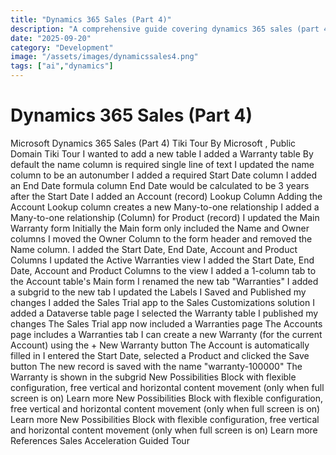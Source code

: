 ```yaml
---
title: "Dynamics 365 Sales (Part 4)"
description: "A comprehensive guide covering dynamics 365 sales (part 4)"
date: "2025-09-20"
category: "Development"
image: "/assets/images/dynamicssales4.png"
tags: ["ai","dynamics"]
---
```


# Dynamics 365 Sales (Part 4)

Microsoft Dynamics 365 Sales (Part 4) Tiki Tour By Microsoft , Public Domain Tiki Tour I wanted to add a new table I added a Warranty table By default the name column is required single line of text I updated the name column to be an autonumber I added a required Start Date column I added an End Date formula column End Date would be calculated to be 3 years after the Start Date I added an Account (record) Lookup Column Adding the Account Lookup column creates a new Many-to-one relationship I added a Many-to-one relationship (Column) for Product (record) I updated the Main Warranty form Initially the Main form only included the Name and Owner columns I moved the Owner Column to the form header and removed the Name column. I added the Start Date, End Date, Account and Product Columns I updated the Active Warranties view I added the Start Date, End Date, Account and Product Columns to the view I added a 1-column tab to the Account table's Main form I renamed the new tab "Warranties" I added a subgrid to the new tab I updated the Labels I Saved and Published my changes I added the Sales Trial app to the Sales Customizations solution I added a Dataverse table page I selected the Warranty table I published my changes The Sales Trial app now included a Warranties page The Accounts page includes a Warranties tab I can create a new Warranty (for the current Account) using the + New Warranty button The Account is automatically filled in I entered the Start Date, selected a Product and clicked the Save button The new record is saved with the name "warranty-100000" The Warranty is shown in the subgrid New Possibilities Block with flexible configuration, free vertical and horizontal content movement (only when full screen is on) Learn more New Possibilities Block with flexible configuration, free vertical and horizontal content movement (only when full screen is on) Learn more New Possibilities Block with flexible configuration, free vertical and horizontal content movement (only when full screen is on) Learn more References Sales Acceleration Guided Tour
